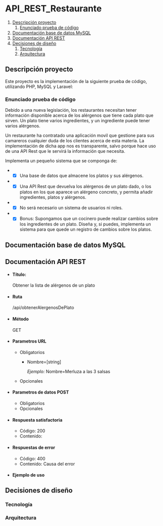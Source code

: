 # API_REST_Restaurante

1. [Descripción proyecto](#descripción-proyecto)
    1. [Enunciado prueba de código](#enunciado-prueba-de-código)
2. [Documentación base de datos MySQL](#documentación-base-de-datos-mysql)
3. [Documentación API REST](#documentación-api-rest)
4. [Decisiones de diseño](#decisiones-de-diseño)
    1. [Tecnología](#tecnología)
    2. [Arquitectura](#arquitectura)

## Descripción proyecto
Este proyecto es la implementación de la siguiente prueba de código, utilizando PHP, MySQL y Laravel:

### Enunciado prueba de código
Debido a una nueva legislación, los restaurantes necesitan tener información disponible acerca de los alérgenos que tiene cada plato que sirven. Un plato tiene varios ingredientes, y un ingrediente puede tener varios alérgenos.

Un restaurante ha contratado una aplicación movil que gestione para sus camareros cualquier duda de los clientes acerca de esta materia. La implementación de dicha app nos es transparente, salvo porque hace uso de una API Rest que le servirá la información que necesita.

Implementa un pequeño sistema que se componga de:

* - [x] Una base de datos que almacene los platos y sus alérgenos.
* - [x] Una API Rest que devuelva los alérgenos de un plato dado, o los platos en los que aparece un alérgeno concreto, y permita añadir ingredientes, platos y alérgenos.
* - [x] No será necesario un sistema de usuarios ni roles.
* - [x] Bonus: Supongamos que un cocinero puede realizar cambios sobre los ingredientes de un plato. Diseña y, si puedes, implementa un sistema para que quede un registro de cambios sobre los platos.

## Documentación base de datos MySQL

## Documentación API REST


* #### Título:
    Obtener la lista de alérgenos de un plato
* #### Ruta
	/api/obtenerAlergenosDePlato
* #### Método
	GET
* #### Parametros URL
	* Obligatorios
		* Nombre=[string]
		
			_Ejemplo:_ Nombre=Merluza a las 3 salsas
	* Opcionales
* #### Parametros de datos POST
	* Obligatorios
	* Opcionales
* #### Respuesta satisfactoria
	* Código: 200
	* Contenido: 
* #### Respuestas de error
	* Código: 400
	* Contenido: Causa del error
		
		
* #### Ejemplo de uso

## Decisiones de diseño

### Tecnología

### Arquitectura
